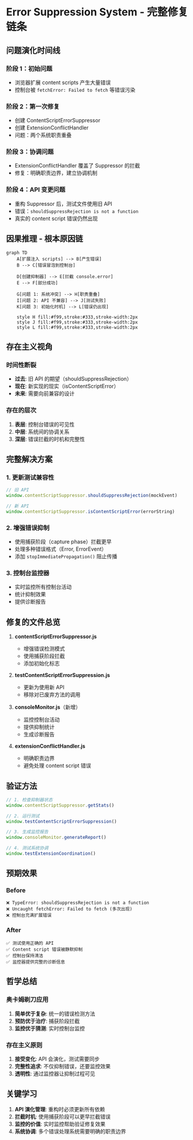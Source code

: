 # Error Suppression System - 完整修复链条

## 问题演化时间线

### 阶段 1：初始问题
- 浏览器扩展 content scripts 产生大量错误
- 控制台被 `fetchError: Failed to fetch` 等错误污染

### 阶段 2：第一次修复
- 创建 ContentScriptErrorSuppressor
- 创建 ExtensionConflictHandler
- 问题：两个系统职责重叠

### 阶段 3：协调问题
- ExtensionConflictHandler 覆盖了 Suppressor 的拦截
- 修复：明确职责边界，建立协调机制

### 阶段 4：API 变更问题
- 重构 Suppressor 后，测试文件使用旧 API
- 错误：`shouldSuppressRejection is not a function`
- 真实的 content script 错误仍然出现

## 因果推理 - 根本原因链

```mermaid
graph TD
    A[扩展注入 scripts] --> B[产生错误]
    B --> C[错误冒泡到控制台]
    
    D[创建抑制器] --> E[拦截 console.error]
    E --> F[部分成功]
    
    G[问题 1: 系统冲突] --> H[职责重叠]
    I[问题 2: API 不兼容] --> J[测试失败]
    K[问题 3: 初始化时机] --> L[错误仍出现]
    
    style H fill:#f99,stroke:#333,stroke-width:2px
    style J fill:#f99,stroke:#333,stroke-width:2px
    style L fill:#f99,stroke:#333,stroke-width:2px
```

## 存在主义视角

### 时间性断裂
- **过去**: 旧 API 的期望（shouldSuppressRejection）
- **现在**: 新实现的现实（isContentScriptError）
- **未来**: 需要向前兼容的设计

### 存在的层次
1. **表层**: 控制台错误的可见性
2. **中层**: 系统间的协调关系
3. **深层**: 错误拦截的时机和完整性

## 完整解决方案

### 1. 更新测试兼容性
```javascript
// 旧 API
window.contentScriptSuppressor.shouldSuppressRejection(mockEvent)

// 新 API
window.contentScriptSuppressor.isContentScriptError(errorString)
```

### 2. 增强错误抑制
- 使用捕获阶段（capture phase）拦截更早
- 处理多种错误格式（Error, ErrorEvent）
- 添加 `stopImmediatePropagation()` 阻止传播

### 3. 控制台监控器
- 实时监控所有控制台活动
- 统计抑制效果
- 提供诊断报告

## 修复的文件总览

1. **contentScriptErrorSuppressor.js**
   - 增强错误检测模式
   - 使用捕获阶段拦截
   - 添加初始化标志

2. **testContentScriptErrorSuppression.js**
   - 更新为使用新 API
   - 移除对已废弃方法的调用

3. **consoleMonitor.js**（新增）
   - 监控控制台活动
   - 提供抑制统计
   - 生成诊断报告

4. **extensionConflictHandler.js**
   - 明确职责边界
   - 避免处理 content script 错误

## 验证方法

```javascript
// 1. 检查抑制器状态
window.contentScriptSuppressor.getStats()

// 2. 运行测试
window.testContentScriptErrorSuppression()

// 3. 生成监控报告
window.consoleMonitor.generateReport()

// 4. 测试系统协调
window.testExtensionCoordination()
```

## 预期效果

### Before
```
❌ TypeError: shouldSuppressRejection is not a function
❌ Uncaught fetchError: Failed to fetch (多次出现)
❌ 控制台充满扩展错误
```

### After
```
✅ 测试使用正确的 API
✅ Content script 错误被静默抑制
✅ 控制台保持清洁
✅ 监控器提供完整的诊断信息
```

## 哲学总结

### 奥卡姆剃刀应用
1. **简单优于复杂**: 统一的错误检测方法
2. **预防优于治疗**: 捕获阶段拦截
3. **监控优于猜测**: 实时控制台监控

### 存在主义原则
1. **接受变化**: API 会演化，测试需要同步
2. **完整性追求**: 不仅抑制错误，还要监控效果
3. **透明性**: 通过监控器让抑制过程可见

## 关键学习

1. **API 演化管理**: 重构时必须更新所有依赖
2. **拦截时机**: 使用捕获阶段可以更早拦截错误
3. **监控的价值**: 实时监控帮助验证修复效果
4. **系统协调**: 多个错误处理系统需要明确的职责边界 